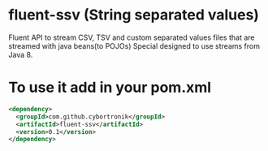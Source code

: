 # fluent-ssv (String separated values)
Fluent API to stream CSV, TSV and custom separated values files that are streamed with java beans(to POJOs)
Special designed to use streams from Java 8.

# To use it add in your pom.xml
```xml
<dependency>
  <groupId>com.github.cybortronik</groupId>
  <artifactId>fluent-ssv</artifactId>
  <version>0.1</version>
</dependency>
```